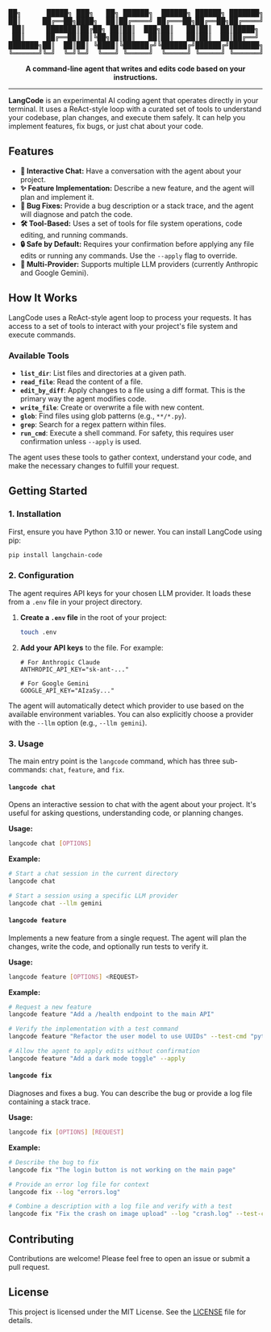 <div align="center">
<pre>
██╗      █████╗ ███╗   ██╗ ██████╗  ██████╗ ██████╗ ███████╗
██║     ██╔══██╗████╗  ██║██╔════╝ ██╔═══██╗██╔══██╗██╔════╝
██║     ███████║██╔██╗ ██║██║  ███╗██║   ██║██║  ██║█████╗
██║     ██╔══██║██║╚██╗██║██║   ██║██║   ██║██║  ██║██╔══╝
███████╗██║  ██║██║ ╚████║╚██████╔╝╚██████╔╝██████╔╝███████╗
╚══════╝╚═╝  ╚═╝╚═╝  ╚═══╝ ╚═════╝  ╚═════╝ ╚═════╝ ╚══════╝
</pre>
<p>
    <b>A command-line agent that writes and edits code based on your instructions.</b>
<p>
</div>

---

**LangCode** is an experimental AI coding agent that operates directly in your terminal. It uses a ReAct-style loop with a curated set of tools to understand your codebase, plan changes, and execute them safely. It can help you implement features, fix bugs, or just chat about your code.

## Features

-   **🤖 Interactive Chat:** Have a conversation with the agent about your project.
-   **✨ Feature Implementation:** Describe a new feature, and the agent will plan and implement it.
-  **🐞 Bug Fixes:** Provide a bug description or a stack trace, and the agent will diagnose and patch the code.
-   **🛠️ Tool-Based:** Uses a set of tools for file system operations, code editing, and running commands.
-   **🔒 Safe by Default:** Requires your confirmation before applying any file edits or running any commands. Use the `--apply` flag to override.
-   **🧠 Multi-Provider:** Supports multiple LLM providers (currently Anthropic and Google Gemini).

## How It Works

LangCode uses a ReAct-style agent loop to process your requests. It has access to a set of tools to interact with your project's file system and execute commands.

### Available Tools

-   **`list_dir`**: List files and directories at a given path.
-   **`read_file`**: Read the content of a file.
-   **`edit_by_diff`**: Apply changes to a file using a diff format. This is the primary way the agent modifies code.
-   **`write_file`**: Create or overwrite a file with new content.
-   **`glob`**: Find files using glob patterns (e.g., `**/*.py`).
-   **`grep`**: Search for a regex pattern within files.
-   **`run_cmd`**: Execute a shell command. For safety, this requires user confirmation unless `--apply` is used.

The agent uses these tools to gather context, understand your code, and make the necessary changes to fulfill your request.


## Getting Started

### 1. Installation

First, ensure you have Python 3.10 or newer. You can install LangCode using pip:

```bash
pip install langchain-code
```

### 2. Configuration

The agent requires API keys for your chosen LLM provider. It loads these from a `.env` file in your project directory.

1.  **Create a `.env` file** in the root of your project:
    ```bash
    touch .env
    ```

2.  **Add your API keys** to the file. For example:
    ```env
    # For Anthropic Claude
    ANTHROPIC_API_KEY="sk-ant-..."

    # For Google Gemini
    GOOGLE_API_KEY="AIzaSy..."
    ```

The agent will automatically detect which provider to use based on the available environment variables. You can also explicitly choose a provider with the `--llm` option (e.g., `--llm gemini`).

### 3. Usage

The main entry point is the `langcode` command, which has three sub-commands: `chat`, `feature`, and `fix`.

#### `langcode chat`

Opens an interactive session to chat with the agent about your project. It's useful for asking questions, understanding code, or planning changes.

**Usage:**
```bash
langcode chat [OPTIONS]
```

**Example:**
```bash
# Start a chat session in the current directory
langcode chat

# Start a session using a specific LLM provider
langcode chat --llm gemini
```

#### `langcode feature`

Implements a new feature from a single request. The agent will plan the changes, write the code, and optionally run tests to verify it.

**Usage:**
```bash
langcode feature [OPTIONS] <REQUEST>
```

**Example:**
```bash
# Request a new feature
langcode feature "Add a /health endpoint to the main API"

# Verify the implementation with a test command
langcode feature "Refactor the user model to use UUIDs" --test-cmd "pytest -q"

# Allow the agent to apply edits without confirmation
langcode feature "Add a dark mode toggle" --apply
```

#### `langcode fix`

Diagnoses and fixes a bug. You can describe the bug or provide a log file containing a stack trace.

**Usage:**
```bash
langcode fix [OPTIONS] [REQUEST]
```

**Example:**
```bash
# Describe the bug to fix
langcode fix "The login button is not working on the main page"

# Provide an error log file for context
langcode fix --log "errors.log"

# Combine a description with a log file and verify with a test
langcode fix "Fix the crash on image upload" --log "crash.log" --test-cmd "npm test"
```

## Contributing

Contributions are welcome! Please feel free to open an issue or submit a pull request.

## License

This project is licensed under the MIT License. See the [LICENSE](LICENSE) file for details.
